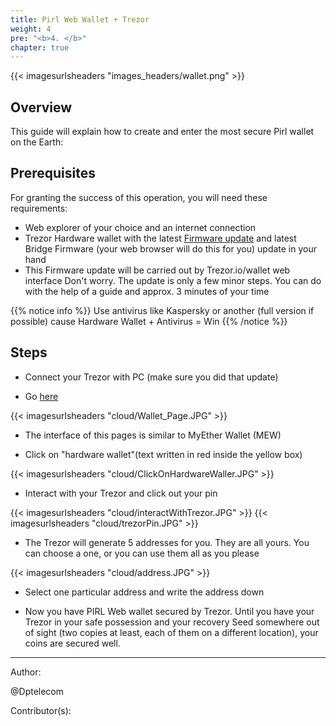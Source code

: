 ```yaml
---
title: Pirl Web Wallet + Trezor
weight: 4
pre: "<b>4. </b>"
chapter: true
---
```


{{< imagesurlsheaders "images_headers/wallet.png" >}}

## Overview

This guide will explain how to create and enter the most secure Pirl wallet on the Earth:

## Prerequisites

For granting the success of this operation, you will need these requirements:

* Web explorer of your choice and an internet connection
* Trezor Hardware wallet with the latest [Firmware update](https://blog.trezor.io/trezor-one-firmware-update-1-6-3-73894c0506d) and latest Bridge Firmware (your web browser will do this for you) update in your hand
* This Firmware update will be carried out by Trezor.io/wallet web interface Don't worry. The update is only a few minor steps. You can do with the help of a guide and approx. 3 minutes of your time

{{% notice info %}}
Use antivirus like Kaspersky or another (full version if possible) cause Hardware Wallet + Antivirus = Win
{{% /notice %}}

## Steps

* Connect your Trezor with PC (make sure you did that update)

* Go [here](https://wallet.pirl.io/)

{{< imagesurlsheaders "cloud/Wallet_Page.JPG" >}}

* The interface of this pages is similar to MyEther Wallet (MEW)

* Click on "hardware wallet"(text written in red inside the yellow box)

{{< imagesurlsheaders "cloud/ClickOnHardwareWaller.JPG" >}}

* Interact with your Trezor and click out your pin

{{< imagesurlsheaders "cloud/interactWithTrezor.JPG" >}}
{{< imagesurlsheaders "cloud/trezorPin.JPG" >}}

* The Trezor will generate 5 addresses for you. They are all yours. You can choose a one, or you can use them all as you please

{{< imagesurlsheaders "cloud/address.JPG" >}}

* Select one particular address and write the address down

* Now you have PIRL Web wallet secured by Trezor. Until you have your Trezor in your safe possession and your recovery Seed somewhere out of sight (two copies at least, each of them on a different location), your coins are secured well.

---

Author:

@Dptelecom

Contributor(s):
